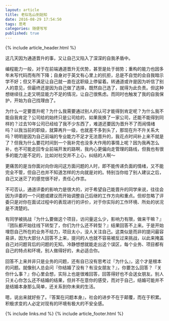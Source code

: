 ```yaml
---
layout: article
title: 老似名山到始知
date: 2016-08-29 17:54:50
tags: 思考
categories: 随便写写
published: true
---
```


{% include article_header.html %}

这几天因为通道晋升的事，又让自己又陷入了深深的自我矛盾中。

编程能力一般，对于在前端通道晋升无优势，甚至是处于弱势；重构的能力也因多年未写代码而有所下降；自身对于英文有心里上的抗拒，总是不自觉的会自我暗示学不好；但又不满足让自己就一直在这职级上停留着。转通道或许是因为听信了别人的意见，但最终还是因为自己做了选择，既然自己选了，就得为此负责。但这种想继续往上走又明显能力不足的情况，让自己很焦虑。而同时也触发了我的自我保护，开始为自己找理由了。

为什么一定要晋升呢？为什么我需要通过别人的认可才能得到肯定呢？为什么我不能自我肯定？公司给的始终只是公司给的，如果我换了一家公司，还能不能得到同样的？过去10年公司已经给了我不少东西了，难道还要因为晋升不了而闹情绪吗？以我当前的职级，就算再升一级，也就差不多到头了，那现在升不升关系大吗？明明是因为自己前端的专业能力不足才无法晋升的，我花点时间补上来不就是了？但我为什么要花时间到一个我补完也没多大作用的事情上呢？因为我再怎么补，也不可能走回专业前端开发的路啊，我内心更偏向走管理的路线，但我也有很多的能力是不足的，比如对社交并不上心，纠结的人啊～

更痛苦的是当你面对向你询问这方面问题的人时，即不能传递负面的情绪，又不能完全不管，但自己也并不知道怎样的方向就是对的。特别当你给了别人建议之后，自己又迷茫了的感觉很不好，责任心作祟。

不可否认，通道评委的影响力是很大的，对于希望自己能晋升的同学来说，往往会因为评委的一个问题或建议而开始调整自己后继的工作方向和重点。但却忽略了评委只是对你在面试过程中的表现进行的评价，对于你实际的工作环境、所处的状况是不清楚的。

有同学被挑战『为什么要做这个项目，访问量这么少，影响力有限，做来干嘛？』『团队都开始往线下转型了，你们为什么还不转型？』结果回答不上来。于是开始埋怨自己所在的业务不给力，项目太小，没人关注自己。这类似是而非的提问最容易讲，因为大部分人回答不上来，提问的人也就不容易被反过来挑战，以此来掩盖自己对问题背后的问题的无知。冷静想想就能走出这个误区，每个业务、项目都有自己的特点和环境，别人做得好的，未必适合你。

回答不上来并非只是业务的问题，还有自已没有思考过『为什么』，这个才是根本的问题。就像别人总会问『你结婚了没有？有没女朋友？』，你要怎么回答？『关你什么事？』你心里会想，实际上也是很难回答，回答得好也不会送女朋友。别人只关心你怎么还不结婚的结果，但并不在意你的感受，而对于自己，结婚可能并不是结婚本身那么简单，还关系到你未来的生活。

嗯，说出来就好些了。『答案在问题本身』，社会的进步不在于颠覆，而在于积累。积极求变的人必定对现有的环境有极大的不安全感。

{% include links.md %}
{% include article_footer.html %}